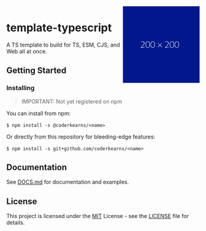 <img align="right" width="200" height="200" src="https://github.com/coderkearns/template-typescript/blob/main/logo.png?raw=true" />

# template-typescript

A TS template to build for TS, ESM, CJS, and Web all at once.

## Getting Started

### Installing

> IMPORTANT: Not yet registered on npm

You can install from npm:

```
$ npm install -s @coderkearns/<name>
```

Or directly from this repository for bleeding-edge features:

```
$ npm install -s git+github.com/coderkearns/<name>
```

## Documentation

See [DOCS.md](./DOCS.md) for documentation and examples.

## License

This project is licensed under the [MIT](https://choosealicense.com/licenses/mit/) License - see the [LICENSE](./LICENSE) file for details.
